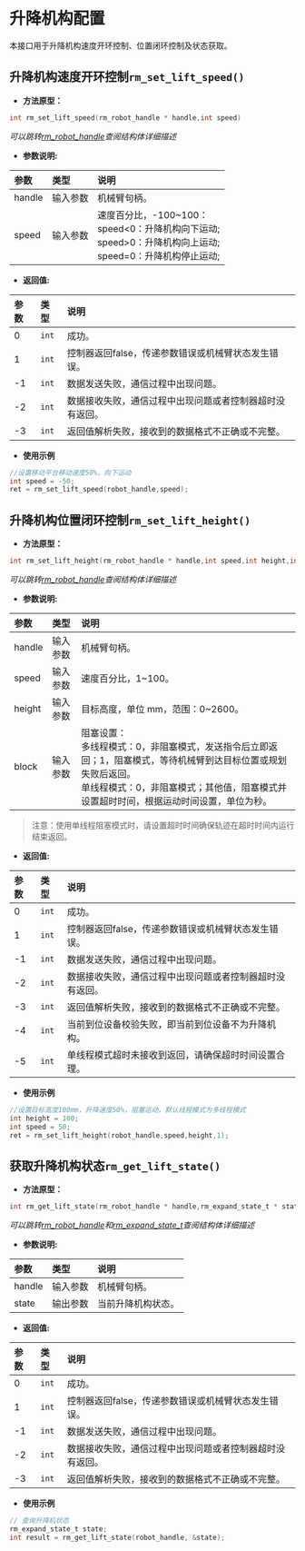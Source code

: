 # 升降机构配置

本接口用于升降机构速度开环控制、位置闭环控制及状态获取。

## 升降机构速度开环控制`rm_set_lift_speed()`

- **方法原型：**

```C
int rm_set_lift_speed(rm_robot_handle * handle,int speed)
```

*可以跳转[rm_robot_handle](../struct/robotHandle)查阅结构体详细描述*

- **参数说明:**

|   参数    |   类型    |   说明    |
| :--- | :--- | :--- |
|   handle  |    输入参数    |    机械臂句柄。    |
|   speed  |    输入参数    |    速度百分比，-100~100：<br>speed<0：升降机构向下运动;<br>speed>0：升降机构向上运动;<br>speed=0：升降机构停止运动;    |

- **返回值:**

|   参数    |   类型    |   说明    |
| :--- | :--- | :--- |
|   0  |    `int`    |    成功。    |
|   1  |    `int`    |    控制器返回false，传递参数错误或机械臂状态发生错误。    |
|  -1  |    `int`    |    数据发送失败，通信过程中出现问题。    |
|  -2  |    `int`    |    数据接收失败，通信过程中出现问题或者控制器超时没有返回。    |
|  -3  |    `int`    |    返回值解析失败，接收到的数据格式不正确或不完整。    |

- **使用示例**
  
```C
//设置移动平台移动速度50%，向下运动
int speed = -50;
ret = rm_set_lift_speed(robot_handle,speed);
```

## 升降机构位置闭环控制`rm_set_lift_height()`

- **方法原型：**

```C
int rm_set_lift_height(rm_robot_handle * handle,int speed,int height,int block)
```

*可以跳转[rm_robot_handle](../struct/robotHandle)查阅结构体详细描述*

- **参数说明:**

|   参数    |   类型    |   说明    |
| :--- | :--- | :--- |
|   handle  |    输入参数    |    机械臂句柄。    |
|   speed  |    输入参数    |    速度百分比，1~100。    |
|   height  |    输入参数    |    目标高度，单位 mm，范围：0~2600。    |
|   block  |    输入参数    |    阻塞设置：<br>多线程模式：0，非阻塞模式，发送指令后立即返回；1，阻塞模式，等待机械臂到达目标位置或规划失败后返回。<br>单线程模式：0，非阻塞模式；其他值，阻塞模式并设置超时时间，根据运动时间设置，单位为秒。    |

>注意：使用单线程阻塞模式时，请设置超时时间确保轨迹在超时时间内运行结束返回。

- **返回值:**

|   参数    |   类型    |   说明    |
| :--- | :--- | :--- |
|   0  |    `int`    |    成功。    |
|   1  |    `int`    |    控制器返回false，传递参数错误或机械臂状态发生错误。    |
|  -1  |    `int`    |    数据发送失败，通信过程中出现问题。    |
|  -2  |    `int`    |    数据接收失败，通信过程中出现问题或者控制器超时没有返回。    |
|  -3  |    `int`    |    返回值解析失败，接收到的数据格式不正确或不完整。    |
|  -4  |    `int`    |    当前到位设备校验失败，即当前到位设备不为升降机构。    |
|  -5  |    `int`    |    单线程模式超时未接收到返回，请确保超时时间设置合理。    |

- **使用示例**
  
```C
//设置目标高度100mm，升降速度50%，阻塞运动，默认线程模式为多线程模式
int height = 100;
int speed = 50;
ret = rm_set_lift_height(robot_handle,speed,height,1);
```

## 获取升降机构状态`rm_get_lift_state()`

- **方法原型：**

```C
int rm_get_lift_state(rm_robot_handle * handle,rm_expand_state_t * state)
```

*可以跳转[rm_robot_handle](../struct/robotHandle)和[rm_expand_state_t](../struct/expandState)查阅结构体详细描述*

- **参数说明:**

|   参数    |   类型    |   说明    |
| :--- | :--- | :--- |
|   handle  |    输入参数    |    机械臂句柄。    |
|   state   |    输出参数    |    当前升降机构状态。    |

- **返回值:**

|   参数    |   类型    |   说明    |
| :--- | :--- | :--- |
|   0  |    `int`    |    成功。    |
|   1  |    `int`    |    控制器返回false，传递参数错误或机械臂状态发生错误。    |
|  -1  |    `int`    |    数据发送失败，通信过程中出现问题。    |
|  -2  |    `int`    |    数据接收失败，通信过程中出现问题或者控制器超时没有返回。    |
|  -3  |    `int`    |    返回值解析失败，接收到的数据格式不正确或不完整。    |

- **使用示例**
  
```C
// 查询升降机状态
rm_expand_state_t state;
int result = rm_get_lift_state(robot_handle, &state);
```
